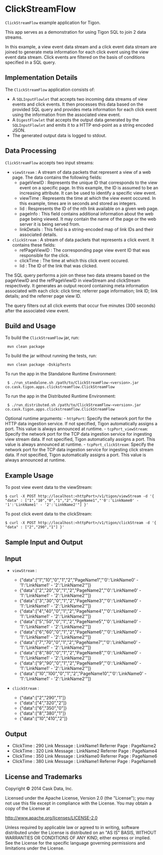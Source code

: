 # ClickStreamFlow 

``ClickStreamFlow`` example application for Tigon.

This app serves as a demonstration for using Tigon SQL to join 2 data streams.

In this example, a view event data stream and a click event data stream are joined to generate meta information for each click event using the view event data stream. Click events are filtered on the basis of conditions specified in a SQL query.

## Implementation Details

The ``ClickStreamFlow`` application consists of:
 - A ``SQLInputFlowlet`` that accepts two incoming data streams of view events and click events. It then processes this data based on the provided SQL query and provides meta information for each click event using the information from the associated view event. 
 - A ``DigestFlowlet`` that accepts the output data generated by the ``SQLInputFlowlet`` and emits it to a HTTP end-point as a string encoded JSON. 
 - The generated output data is logged to stdout.

## Data Processing

``ClickStreamFlow`` accepts two input streams:
- ``viewStream`` : A stream of data packets that represent a view of a web page. The data contains the following fields:
    - pageViewID : Represents the unique ID that corresponds to the view event on a specific page. In this example, the ID is assumed to be an increasing attribute. It can be used to identify a specific view event.
    - viewTime : Represents the time at which the view event occured. In this example, times are in seconds and stored as integers.
    - lid<N> : Respresents the ID of the nth link available on a given web page.
    - pageInfo : This field contains additional information about the web page being viewed. It may contain the name of the page or the web server it is being served from.
    - linkDetails : This field is a string-encoded map of link IDs and their associated details.
- ``clickStream`` : A stream of data packets that represents a click event. It contains these fields:
    - refPageViewID : The corresponding page view event ID that was responsible for the click.
    - clickTime : The time at which this click event occured.
    - lid : The ID of the link that was clicked. 

The SQL query performs a join on these two data streams based on the pageViewID and the refPageViewID in viewStream and clickStream respectively. It generates an output record containing meta information associated with each click: click time; referrer page information; link ID; link details; and the referrer page view ID.

The query filters out all click events that occur five minutes (300 seconds) after the associated view event.

## Build and Usage
 
 To build the ``ClickStreamFlow`` jar, run:

     mvn clean package

 To build the jar without running the tests, run:

     mvn clean package -DskipTests

 To run the app in the Standalone Runtime Environment:

     $ ./run_standalone.sh /path/to/ClickStreamFlow-<version>.jar co.cask.tigon.apps.clickstreamflow.ClickStreamFlow

 To run the app in the Distributed Runtime Environment:

     $ ./run_distributed.sh /path/to/ClickStreamFlow-<version>.jar co.cask.tigon.apps.clickstreamflow.ClickStreamFlow

Optional runtime arguments:
    - ``httpPort``: Specify the network port for the HTTP data ingestion service. If not specified, Tigon automatically assigns a port. This value is always announced at runtime.
    - ``tcpPort_viewStream``: Specify the network port for the TCP data ingestion service for ingesting view stream data. If not specified, Tigon automatically assigns a port. This value is always announced at runtime.
    - ``tcpPort_clickStream``: Specify the network port for the TCP data ingestion service for ingesting click stream data. If not specified, Tigon automatically assigns a port. This value is always announced at runtime.

## Example Usage

To post view event data to the viewStream:

    $ curl -X POST http://localhost:<httpPort>/v1/tigon/viewStream -d '{ "data" : ["1","10","0","1","2","PageName1","'0':'LinkName0' - '1':'LinkName1' - '2':'LinkName2'"] }' 

To post click event data to the clickStream:

    $ curl -X POST http://localhost:<httpPort>/v1/tigon/clickStream -d '{ "data" : ["2","290","1"] }' 

## Sample Input and Output

Input
-------
- ``viewStream`` : 
    - {"data":["1","10","0","1","2","PageName1","'0':'LinkName0' - '1':'LinkName1' - '2':'LinkName2'"]}
    - {"data":["2","20","0","1","2","PageName2","'0':'LinkName0' - '1':'LinkName1' - '2':'LinkName2'"]}
    - {"data":["3","30","0","1","2","PageName3","'0':'LinkName0' - '1':'LinkName1' - '2':'LinkName2'"]}
    - {"data":["4","40","0","1","2","PageName4","'0':'LinkName0' - '1':'LinkName1' - '2':'LinkName2'"]}
    - {"data":["5","50","0","1","2","PageName5","'0':'LinkName0' - '1':'LinkName1' - '2':'LinkName2'"]}
    - {"data":["6","60","0","1","2","PageName6","'0':'LinkName0' - '1':'LinkName1' - '2':'LinkName2'"]}
    - {"data":["7","70","0","1","2","PageName7","'0':'LinkName0' - '1':'LinkName1' - '2':'LinkName2'"]}
    - {"data":["8","80","0","1","2","PageName8","'0':'LinkName0' - '1':'LinkName1' - '2':'LinkName2'"]}
    - {"data":["9","90","0","1","2","PageName9","'0':'LinkName0' - '1':'LinkName1' - '2':'LinkName2'"]}
    - {"data":["10","100","0","1","2","PageName10","'0':'LinkName0' - '1':'LinkName1' - '2':'LinkName2'"]}

- ``clickStream`` : 
    - {"data":["2","290","1"]}
    - {"data":["4","320","2"]}
    - {"data":["6","350","0"]}
    - {"data":["8","380","1"]}
    - {"data":["10","410","2"]}

Output
-------
- ClickTime : 290	Link Message : LinkName1	Referrer Page : PageName2
- ClickTime : 320	Link Message : LinkName2	Referrer Page : PageName4
- ClickTime : 350	Link Message : LinkName0	Referrer Page : PageName6
- ClickTime : 380	Link Message : LinkName1	Referrer Page : PageName8


## License and Trademarks

Copyright © 2014 Cask Data, Inc.

Licensed under the Apache License, Version 2.0 (the "License"); you may not
use this file except in compliance with the License. You may obtain a copy of
the License at

http://www.apache.org/licenses/LICENSE-2.0

Unless required by applicable law or agreed to in writing, software
distributed under the License is distributed on an "AS IS" BASIS, WITHOUT
WARRANTIES OR CONDITIONS OF ANY KIND, either express or implied. See the
License for the specific language governing permissions and limitations under
the License.
